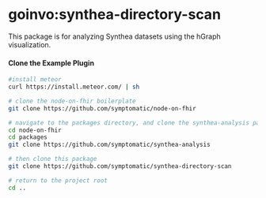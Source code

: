 # goinvo:synthea-directory-scan

This package is for analyzing Synthea datasets using the hGraph visualization.  

#### Clone the Example Plugin      

```bash
#install meteor
curl https://install.meteor.com/ | sh

# clone the node-on-fhir boilerplate  
git clone https://github.com/symptomatic/node-on-fhir  

# navigate to the packages directory, and clone the synthea-analysis package into it
cd node-on-fhir  
cd packages  
git clone https://github.com/symptomatic/synthea-analysis  

# then clone this package
git clone https://github.com/symptomatic/synthea-directory-scan  

# return to the project root 
cd ..
```









